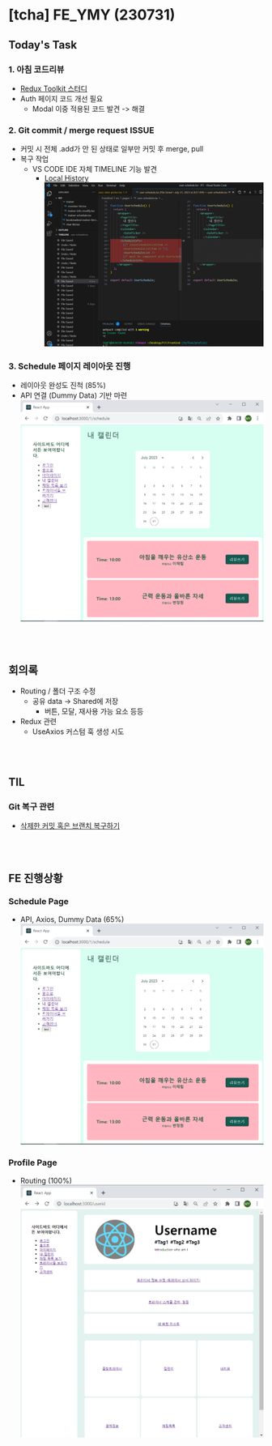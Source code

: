 # [tcha] FE_YMY (230731)

## Today's Task

  ### 1. 아침 코드리뷰
  - [Redux Toolkit 스터디](https://nomadcoders.co/redux-for-beginners/lectures/1626)
  - Auth 페이지 코드 개선 필요 
    - Modal 이중 적용된 코드 발견 -> 해결 


  ### 2. Git commit / merge request ISSUE
  - 커밋 시 전체 .add가 안 된 상태로 일부만 커밋 후 merge, pull
  - 복구 작업
    - VS CODE IDE 자체 TIMELINE 기능 발견
      - [Local History](https://code.visualstudio.com/updates/v1_66#_local-history) 
       ![img](img/git_issue.PNG)
 
  ### 3. Schedule 페이지 레이아웃 진행 
  - 레이아웃 완성도 진척 (85%)
  - API 연결 (Dummy Data) 기반 마련 
    ![img](img/Schedule_Page.PNG)

<br><br>
  

## 회의록
  - Routing / 폴더 구조 수정 
    - 공유 data -> Shared에 저장
      - 버튼, 모달, 재사용 가능 요소 등등
  - Redux 관련
    - UseAxios 커스텀 훅 생성 시도 

<br><br>

## TIL 
### Git 복구 관련 
- [삭제한 커밋 혹은 브랜치 복구하기 ](https://hsik0225.github.io/git/2021/11/25/Git-%EC%82%AD%EC%A0%9C%ED%95%9C-%EC%BB%A4%EB%B0%8B-%ED%98%B9%EC%9D%80-%EB%B8%8C%EB%9E%9C%EC%B9%98-%EB%B3%B5%EA%B5%AC%ED%95%98%EA%B8%B0/)


<br><br>

  ## FE 진행상황  

### Schedule Page
- API, Axios, Dummy Data (65%)
    ![img](img/Schedule_Page.PNG)
### Profile Page 
- Routing (100%)
    ![img](img/Profile_Page.PNG)


    
  